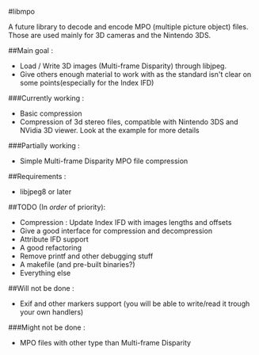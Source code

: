 #libmpo

A future library to decode and encode MPO (multiple picture object) files.
Those are used mainly for 3D cameras and the Nintendo 3DS.


##Main goal :
- Load / Write 3D images (Multi-frame Disparity) through libjpeg.
- Give others enough material to work with as the standard isn't clear on some points(especially for the Index IFD)


###Currently working :
- Basic compression
- Compression of 3d stereo files, compatible with Nintendo 3DS and NVidia 3D viewer.
  Look at the example for more details


###Partially working :

- Simple Multi-frame Disparity MPO file compression


##Requirements :
- libjpeg8 or later


##TODO (In *order* of priority):
- Compression : Update Index IFD with images lengths and offsets
- Give a good interface for compression and decompression
- Attribute IFD support
- A good refactoring
- Remove printf and other debugging stuff
- A makefile (and pre-built binaries?)
- Everything else


##Will not be done :
- Exif and other markers support (you will be able to write/read it trough your own handlers)

###Might not be done :
- MPO files with other type than Multi-frame Disparity
